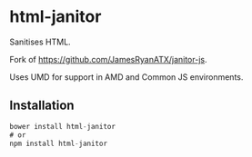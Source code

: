 html-janitor
============

Sanitises HTML.

Fork of https://github.com/JamesRyanATX/janitor-js.

Uses UMD for support in AMD and Common JS environments.

## Installation

``` js
bower install html-janitor
# or
npm install html-janitor
```
